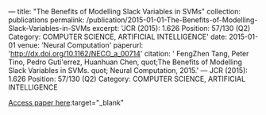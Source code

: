 —
title: "The Benefits of Modelling Slack Variables in SVMs"
collection: publications
permalink: /publication/2015-01-01-The-Benefits-of-Modelling-Slack-Variables-in-SVMs
excerpt: 'JCR (2015): 1.626 Position: 57/130 (Q2) Category: COMPUTER SCIENCE, ARTIFICIAL INTELLIGENCE'
date: 2015-01-01
venue: 'Neural Computation'
paperurl: 'http://dx.doi.org/10.1162/NECO_a_00714'
citation: ' FengZhen Tang,  Peter Tino,  Pedro Guti&apos;errez,  Huanhuan Chen,    quot;The Benefits of Modelling Slack Variables in SVMs.   quot; Neural Computation, 2015.'
—
JCR (2015): 1.626 Position: 57/130 (Q2) Category: COMPUTER SCIENCE, ARTIFICIAL INTELLIGENCE

[Access paper here](http://dx.doi.org/10.1162/NECO_a_00714):target="_blank"